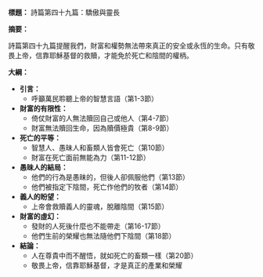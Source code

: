 **標題：** 詩篇第四十九篇：驕傲與靈長

**摘要：**

詩篇第四十九篇提醒我們，財富和權勢無法帶來真正的安全或永恆的生命。只有敬畏上帝，信靠耶穌基督的救贖，才能免於死亡和陰間的權柄。

**大綱：**

* **引言：**
    * 呼籲萬民聆聽上帝的智慧言語（第1-3節）
* **財富的有限性：**
    * 倚仗財富的人無法贖回自己或他人（第4-7節）
    * 財富無法贖回生命，因為贖價極貴（第8-9節）
* **死亡的平等：**
    * 智慧人、愚昧人和畜類人皆會死亡（第10節）
    * 財富在死亡面前無能為力（第11-12節）
* **愚昧人的結局：**
    * 他們的行為是愚昧的，但後人卻佩服他們（第13節）
    * 他們被指定下陰間，死亡作他們的牧者（第14節）
* **義人的盼望：**
    * 上帝會救贖義人的靈魂，脫離陰間（第15節）
* **財富的虛幻：**
    * 發財的人死後什麼也不能帶走（第16-17節）
    * 他們生前的榮耀也無法隨他們下陰間（第18節）
* **結論：**
    * 人在尊貴中而不醒悟，就如死亡的畜類一樣（第20節）
    * 敬畏上帝，信靠耶穌基督，才是真正的產業和榮耀